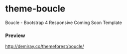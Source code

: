 # theme-boucle
Boucle - Bootstrap 4 Responsive Coming Soon Template

### Preview
http://demiray.co/themeforest/boucle/
